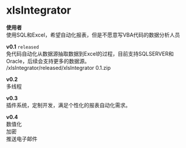 # xlsIntegrator

**使用者**
<br>
使用SQL和Excel，希望自动化报表，但是不愿意写VBA代码的数据分析人员

**v0.1** `released`
<br>
免代码自动化从数据源抽取数据到Excel的过程，目前支持SQLSERVER和Oracle，后续会支持更多的数据源。
<br>
/xlsIntegrator/released/xlsIntegrator 0.1.zip

**v0.2**
<br>
多线程

**v0.3**
<br>
插件系统，定制开发，满足个性化的报表自动化需求。

**v0.4**
<br>
数值化
<br>
加密
<br>
推送电子邮件
